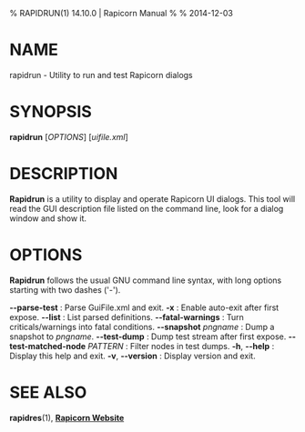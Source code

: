 % RAPIDRUN(1) 14.10.0 | Rapicorn Manual
%
% 2014-12-03

# NAME
rapidrun - Utility to run and test Rapicorn dialogs


# SYNOPSIS
**rapidrun** [*OPTIONS*] [*uifile.xml*]


# DESCRIPTION

**Rapidrun** is a utility to display and operate Rapicorn UI dialogs.
This tool will read the GUI description file listed on the command line, look for a dialog window and show it.

# OPTIONS

**Rapidrun** follows the usual GNU command line syntax, with long options starting with two dashes ('-').

**--parse-test**
:   Parse GuiFile.xml and exit.
**-x**
:   Enable auto-exit after first expose.
**--list**
:   List parsed definitions.
**--fatal-warnings**
:   Turn criticals/warnings into fatal conditions.
**--snapshot** *pngname*
:   Dump a snapshot to *pngname*.
**--test-dump**
:   Dump test stream after first expose.
**--test-matched-node** *PATTERN*
:   Filter nodes in test dumps.
**-h**, **--help**
:   Display this help and exit.
**-v**, **--version**
:   Display version and exit.


# SEE ALSO

**rapidres**(1), [**Rapicorn Website**](http://rapicorn.org)
